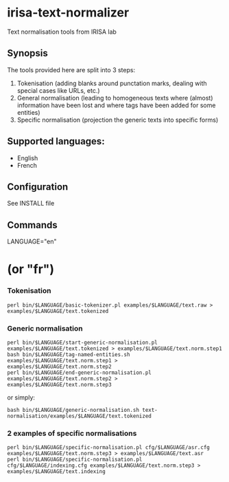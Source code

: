 # irisa-text-normalizer
Text normalisation tools from IRISA lab

## Synopsis

The tools provided here are split into 3 steps:
1. Tokenisation (adding blanks around punctation marks, dealing with special cases like URLs, etc.)
2. General normalisation (leading to homogeneous texts where (almost) information have been lost and where tags have been added for some entities)
3. Specific normalisation (projection the generic texts into specific forms)


## Supported languages:

- English
- French

## Configuration

See INSTALL file

## Commands

LANGUAGE="en"
# (or "fr")

### Tokenisation

    perl bin/$LANGUAGE/basic-tokenizer.pl examples/$LANGUAGE/text.raw > examples/$LANGUAGE/text.tokenized

### Generic normalisation

    perl bin/$LANGUAGE/start-generic-normalisation.pl examples/$LANGUAGE/text.tokenized > examples/$LANGUAGE/text.norm.step1
    bash bin/$LANGUAGE/tag-named-entities.sh examples/$LANGUAGE/text.norm.step1 > examples/$LANGUAGE/text.norm.step2
    perl bin/$LANGUAGE/end-generic-normalisation.pl examples/$LANGUAGE/text.norm.step2 > examples/$LANGUAGE/text.norm.step3
    
or simply:

    bash bin/$LANGUAGE/generic-normalisation.sh text-normalisation/examples/$LANGUAGE/text.tokenized

### 2 examples of specific normalisations

    perl bin/$LANGUAGE/specific-normalisation.pl cfg/$LANGUAGE/asr.cfg examples/$LANGUAGE/text.norm.step3 > examples/$LANGUAGE/text.asr
    perl bin/$LANGUAGE/specific-normalisation.pl cfg/$LANGUAGE/indexing.cfg examples/$LANGUAGE/text.norm.step3 > examples/$LANGUAGE/text.indexing

